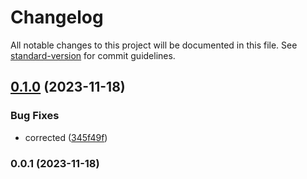 # Changelog

All notable changes to this project will be documented in this file. See [standard-version](https://github.com/conventional-changelog/standard-version) for commit guidelines.

## [0.1.0](https://github.com/patrykbaszak/lib-skeleton/compare/0.0.1...0.1.0) (2023-11-18)


### Bug Fixes

* corrected ([345f49f](https://github.com/patrykbaszak/lib-skeleton/commit/345f49ffe054b838b802dfdf754f8fbb6e00f67b))

### 0.0.1 (2023-11-18)
